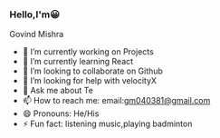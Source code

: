 ### Hello,I'm😀
Govind Mishra

- 🔭 I’m currently working on Projects
- 🌱 I’m currently learning React 
- 👯 I’m looking to collaborate on Github
- 🤔 I’m looking for help with velocityX
- 💬 Ask me about Te
- 📫 How to reach me: email:gm040381@gmail.com 
- 😄 Pronouns: He/His
- ⚡ Fun fact:  listening music,playing badminton
